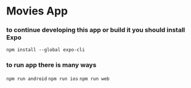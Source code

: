 # Movies App

### to continue developing this app or build it you should install Expo
  `npm install --global expo-cli`

### to run app there is many ways 
  `npm run android`
  `npm run ios`
  `npm run web`
  
